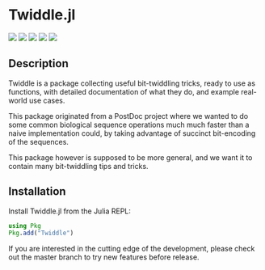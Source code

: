 # Twiddle.jl

[![](https://img.shields.io/github/release/BenJWard/Twiddle.jl.svg)](https://github.com/BenJWard/Twiddle.jl/releases/latest)
[![](https://img.shields.io/badge/license-MIT-green.svg)](https://github.com/BenJWard/Twiddle.jl/blob/master/LICENSE)
[![](https://img.shields.io/badge/docs-stable-blue.svg)](https://BenJWard.github.io/Twiddle.jl/stable)
[![](https://travis-ci.org/BenJWard/Twiddle.jl.svg?branch=master)](https://travis-ci.org/BenJWard/Twiddle.jl)
[![](https://ci.appveyor.com/api/projects/status/cxxjc32mrjl3re12/branch/master?svg=true)](https://ci.appveyor.com/project/BenJWard/twiddle-jl/branch/master)

## Description

Twiddle is a package collecting useful bit-twiddling tricks, ready to use as
functions, with detailed documentation of what they do, and example real-world
use cases.

This package originated from a PostDoc project where we wanted to do some common
biological sequence operations much much faster than a naive implementation
could, by taking advantage of succinct bit-encoding of the sequences.

This package however is supposed to be more general, and we want it to contain
many bit-twiddling tips and tricks.


## Installation

Install Twiddle.jl from the Julia REPL:

```julia
using Pkg
Pkg.add("Twiddle")
```

If you are interested in the cutting edge of the development, please check out
the master branch to try new features before release.
